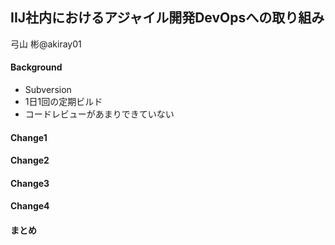 IIJ社内におけるアジャイル開発DevOpsへの取り組み
----

弓山 彬@akiray01

#### Background
* Subversion
* 1日1回の定期ビルド
* コードレビューがあまりできていない

#### Change1
#### Change2
#### Change3
#### Change4
#### まとめ
